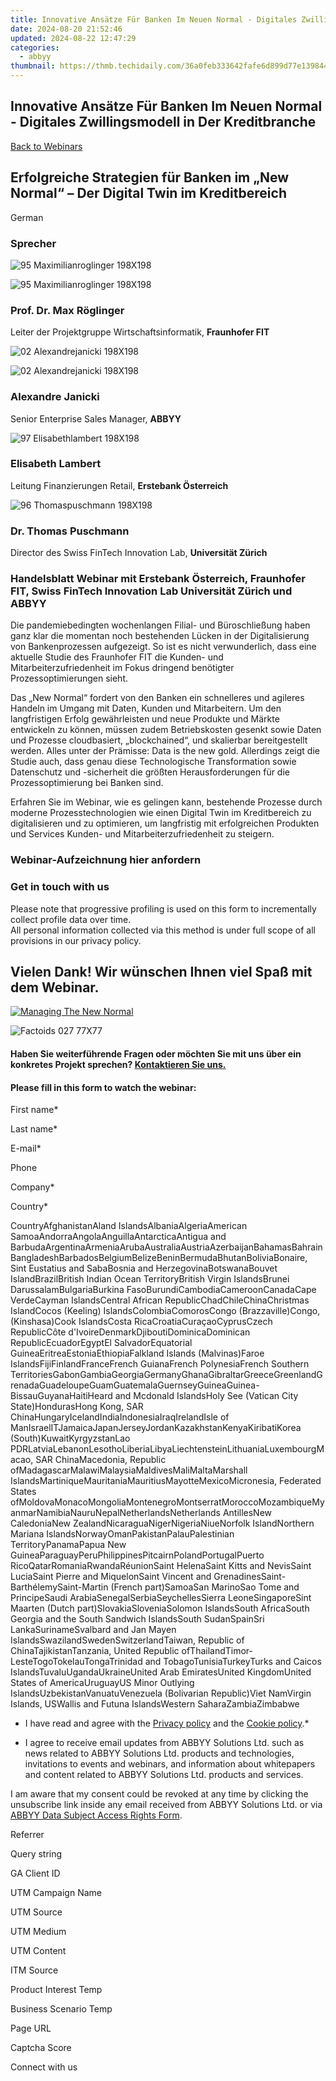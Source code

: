 ```yaml
---
title: Innovative Ansätze Für Banken Im Neuen Normal - Digitales Zwillingsmodell in Der Kreditbranche
date: 2024-08-20 21:52:46
updated: 2024-08-22 12:47:29
categories:
  - abbyy
thumbnail: https://thmb.techidaily.com/36a0feb333642fafe6d899d77e13984485a54242ddf28da6d8e7c4998067f22e.jpg
---
```


## Innovative Ansätze Für Banken Im Neuen Normal - Digitales Zwillingsmodell in Der Kreditbranche

[Back to Webinars](https://tools.techidaily.com/abbyy/products/)

## Erfolgreiche Strategien für Banken im „New Normal“ – Der Digital Twin im Kreditbereich

German

### Sprecher

![95 Maximilianroglinger 198X198](https://static1.abbyy.com/abbyycommedia/35530/fraunhofer-logo-forspeakers-157x44.png) 

![95 Maximilianroglinger 198X198](https://static1.abbyy.com/abbyycommedia/34756/95-maximilianroglinger-198x198.png)

### Prof. Dr. Max Röglinger

Leiter der Projektgruppe Wirtschaftsinformatik, **Fraunhofer FIT**

![02 Alexandrejanicki 198X198](https://static4.abbyy.com/abbyycommedia/25121/logo-2021-90x27.svg) 

![02 Alexandrejanicki 198X198](https://static2.abbyy.com/abbyycommedia/25101/02-alexandrejanicki-198x198.png)

### Alexandre Janicki

Senior Enterprise Sales Manager, **ABBYY**

![97 Elisabethlambert 198X198](https://static2.abbyy.com/abbyycommedia/34845/97-elisabethlambert-198x198.png)

### Elisabeth Lambert

Leitung Finanzierungen Retail, **Erstebank Österreich**

![96 Thomaspuschmann 198X198](https://static5.abbyy.com/abbyycommedia/34844/96-thomaspuschmann-198x198.png)

### Dr. Thomas Puschmann

Director des Swiss FinTech Innovation Lab, **Universität Zürich**

### Handelsblatt Webinar mit Erstebank Österreich, Fraunhofer FIT, Swiss FinTech Innovation Lab Universität Zürich und ABBYY

Die pandemiebedingten wochenlangen Filial- und Büroschließung haben ganz klar die momentan noch bestehenden Lücken in der Digitalisierung von Bankenprozessen aufgezeigt. So ist es nicht verwunderlich, dass eine aktuelle Studie des Fraunhofer FIT die Kunden- und Mitarbeiterzufriedenheit im Fokus dringend benötigter Prozessoptimierungen sieht.

Das „New Normal“ fordert von den Banken ein schnelleres und agileres Handeln im Umgang mit Daten, Kunden und Mitarbeitern. Um den langfristigen Erfolg gewährleisten und neue Produkte und Märkte entwickeln zu können, müssen zudem Betriebskosten gesenkt sowie Daten und Prozesse cloudbasiert, „blockchained“, und skalierbar bereitgestellt werden. Alles unter der Prämisse: Data is the new gold. Allerdings zeigt die Studie auch, dass genau diese Technologische Transformation sowie Datenschutz und -sicherheit die größten Herausforderungen für die Prozessoptimierung bei Banken sind.

Erfahren Sie im Webinar, wie es gelingen kann, bestehende Prozesse durch moderne Prozesstechnologien wie einen Digital Twin im Kreditbereich zu digitalisieren und zu optimieren, um langfristig mit erfolgreichen Produkten und Services Kunden- und Mitarbeiterzufriedenheit zu steigern.

### Webinar-Aufzeichnung hier anfordern

### Get in touch with us

Please note that progressive profiling is used on this form to incrementally collect profile data over time.   
All personal information collected via this method is under full scope of all provisions in our privacy policy.

## Vielen Dank! Wir wünschen Ihnen viel Spaß mit dem Webinar.

[![Managing The New Normal](https://static4.abbyy.com/abbyycommedia/34848/managing-the-new-normal.jpg)](https://www.youtube.com/watch?v=Fjbr4nBX%5Ff4) 

![Factoids 027 77X77](https://static4.abbyy.com/abbyycommedia/31652/factoids-027-77x77.svg)

#### Haben Sie weiterführende Fragen oder möchten Sie mit uns über ein konkretes Projekt sprechen? [Kontaktieren Sie uns.](https://tools.techidaily.com/abbyy/products/)

#### Please fill in this form to watch the webinar:

First name\*

Last name\*

E-mail\*

Phone

Company\*

Сountry\*

СountryAfghanistanAland IslandsAlbaniaAlgeriaAmerican SamoaAndorraAngolaAnguillaAntarcticaAntigua and BarbudaArgentinaArmeniaArubaAustraliaAustriaAzerbaijanBahamasBahrainBangladeshBarbadosBelgiumBelizeBeninBermudaBhutanBoliviaBonaire, Sint Eustatius and SabaBosnia and HerzegovinaBotswanaBouvet IslandBrazilBritish Indian Ocean TerritoryBritish Virgin IslandsBrunei DarussalamBulgariaBurkina FasoBurundiCambodiaCameroonCanadaCape VerdeCayman IslandsCentral African RepublicChadChileChinaChristmas IslandCocos (Keeling) IslandsColombiaComorosCongo (Brazzaville)Congo, (Kinshasa)Cook IslandsCosta RicaCroatiaCuraçaoCyprusCzech RepublicCôte d'IvoireDenmarkDjiboutiDominicaDominican RepublicEcuadorEgyptEl SalvadorEquatorial GuineaEritreaEstoniaEthiopiaFalkland Islands (Malvinas)Faroe IslandsFijiFinlandFranceFrench GuianaFrench PolynesiaFrench Southern TerritoriesGabonGambiaGeorgiaGermanyGhanaGibraltarGreeceGreenlandGrenadaGuadeloupeGuamGuatemalaGuernseyGuineaGuinea-BissauGuyanaHaitiHeard and Mcdonald IslandsHoly See (Vatican City State)HondurasHong Kong, SAR ChinaHungaryIcelandIndiaIndonesiaIraqIrelandIsle of ManIsraelITJamaicaJapanJerseyJordanKazakhstanKenyaKiribatiKorea (South)KuwaitKyrgyzstanLao PDRLatviaLebanonLesothoLiberiaLibyaLiechtensteinLithuaniaLuxembourgMacao, SAR ChinaMacedonia, Republic ofMadagascarMalawiMalaysiaMaldivesMaliMaltaMarshall IslandsMartiniqueMauritaniaMauritiusMayotteMexicoMicronesia, Federated States ofMoldovaMonacoMongoliaMontenegroMontserratMoroccoMozambiqueMyanmarNamibiaNauruNepalNetherlandsNetherlands AntillesNew CaledoniaNew ZealandNicaraguaNigerNigeriaNiueNorfolk IslandNorthern Mariana IslandsNorwayOmanPakistanPalauPalestinian TerritoryPanamaPapua New GuineaParaguayPeruPhilippinesPitcairnPolandPortugalPuerto RicoQatarRomaniaRwandaRéunionSaint HelenaSaint Kitts and NevisSaint LuciaSaint Pierre and MiquelonSaint Vincent and GrenadinesSaint-BarthélemySaint-Martin (French part)SamoaSan MarinoSao Tome and PrincipeSaudi ArabiaSenegalSerbiaSeychellesSierra LeoneSingaporeSint Maarten (Dutch part)SlovakiaSloveniaSolomon IslandsSouth AfricaSouth Georgia and the South Sandwich IslandsSouth SudanSpainSri LankaSurinameSvalbard and Jan Mayen IslandsSwazilandSwedenSwitzerlandTaiwan, Republic of ChinaTajikistanTanzania, United Republic ofThailandTimor-LesteTogoTokelauTongaTrinidad and TobagoTunisiaTurkeyTurks and Caicos IslandsTuvaluUgandaUkraineUnited Arab EmiratesUnited KingdomUnited States of AmericaUruguayUS Minor Outlying IslandsUzbekistanVanuatuVenezuela (Bolivarian Republic)Viet NamVirgin Islands, USWallis and Futuna IslandsWestern SaharaZambiaZimbabwe

* I have read and agree with the [Privacy policy](https://tools.techidaily.com/abbyy/products/) and the [Cookie policy](https://tools.techidaily.com/abbyy/products/).\*

* I agree to receive email updates from ABBYY Solutions Ltd. such as news related to ABBYY Solutions Ltd. products and technologies, invitations to events and webinars, and information about whitepapers and content related to ABBYY Solutions Ltd. products and services.  
    
I am aware that my consent could be revoked at any time by clicking the unsubscribe link inside any email received from ABBYY Solutions Ltd. or via [ABBYY Data Subject Access Rights Form](https://tools.techidaily.com/abbyy/products/).

Referrer

Query string

GA Client ID

UTM Campaign Name

UTM Source

UTM Medium

UTM Content

ITM Source

Product Interest Temp

Business Scenario Temp

Page URL

Captcha Score

Connect with us

<ins class="adsbygoogle"
     style="display:block"
     data-ad-format="autorelaxed"
     data-ad-client="ca-pub-7571918770474297"
     data-ad-slot="1223367746"></ins>



<ins class="adsbygoogle"
     style="display:block"
     data-ad-client="ca-pub-7571918770474297"
     data-ad-slot="8358498916"
     data-ad-format="auto"
     data-full-width-responsive="true"></ins>

